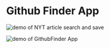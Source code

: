 # Github Finder App

![demo of NYT article search and save](https://raw.githubusercontent.com/josephskrzysowski/GithubFinder/master/img/GithubFinder.gif?raw=true)


 ![demo of GithubFinder App](https://raw.githubusercontent.com/josephskrzysowski/GithubFinder/master/images/GithubFinder.gif?raw=true)

